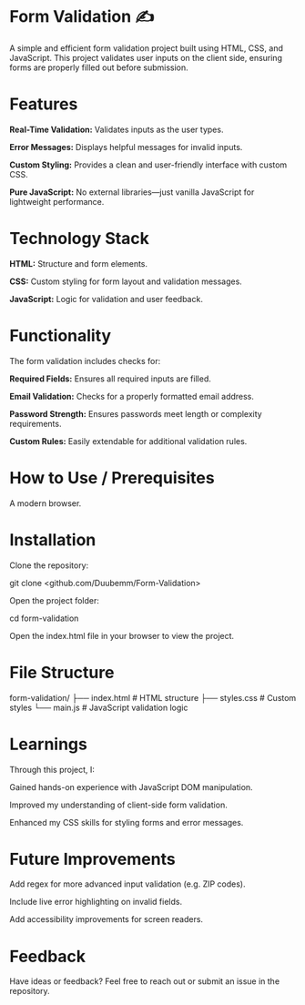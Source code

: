 # Form Validation ✍️
A simple and efficient form validation project built using HTML, CSS, and JavaScript. This project validates user inputs on the client side, ensuring forms are properly filled out before submission.

# Features
**Real-Time Validation:** Validates inputs as the user types.

**Error Messages:** Displays helpful messages for invalid inputs.

**Custom Styling:**  Provides a clean and user-friendly interface with custom CSS.

**Pure JavaScript:** No external libraries—just vanilla JavaScript for lightweight performance.

# Technology Stack

**HTML:** Structure and form elements.

**CSS:** Custom styling for form layout and validation messages.

**JavaScript:** Logic for validation and user feedback.

# Functionality
The form validation includes checks for:

**Required Fields:** Ensures all required inputs are filled.

**Email Validation:** Checks for a properly formatted email address.

**Password Strength:** Ensures passwords meet length or complexity requirements.

**Custom Rules:** Easily extendable for additional validation rules.

# How to Use /  Prerequisites

A modern browser.

# Installation
Clone the repository:

git clone <github.com/Duubemm/Form-Validation>  

Open the project folder:

cd form-validation  

Open the index.html file in your browser to view the project.

# File Structure

form-validation/
├── index.html   # HTML structure
├── styles.css   # Custom styles
└── main.js      # JavaScript validation logic

# Learnings
Through this project, I:

Gained hands-on experience with JavaScript DOM manipulation.

Improved my understanding of client-side form validation.

Enhanced my CSS skills for styling forms and error messages.

# Future Improvements
Add regex for more advanced input validation (e.g. ZIP codes).

Include live error highlighting on invalid fields.

Add accessibility improvements for screen readers.

# Feedback
Have ideas or feedback? Feel free to reach out or submit an issue in the repository.
